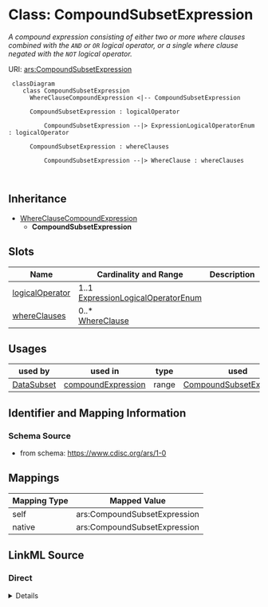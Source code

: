 # Class: CompoundSubsetExpression


_A compound expression consisting of either two or more where clauses combined with the `AND` or `OR` logical operator, or a single where clause negated with the `NOT` logical operator._





URI: [ars:CompoundSubsetExpression](https://www.cdisc.org/ars/1-0/CompoundSubsetExpression)



```mermaid
 classDiagram
    class CompoundSubsetExpression
      WhereClauseCompoundExpression <|-- CompoundSubsetExpression
      
      CompoundSubsetExpression : logicalOperator
        
          CompoundSubsetExpression --|> ExpressionLogicalOperatorEnum : logicalOperator
        
      CompoundSubsetExpression : whereClauses
        
          CompoundSubsetExpression --|> WhereClause : whereClauses
        
      
```





## Inheritance
* [WhereClauseCompoundExpression](WhereClauseCompoundExpression.md)
    * **CompoundSubsetExpression**



## Slots

| Name | Cardinality and Range | Description | Inheritance |
| ---  | --- | --- | --- |
| [logicalOperator](logicalOperator.md) | 1..1 <br/> [ExpressionLogicalOperatorEnum](ExpressionLogicalOperatorEnum.md) |  | [WhereClauseCompoundExpression](WhereClauseCompoundExpression.md) |
| [whereClauses](whereClauses.md) | 0..* <br/> [WhereClause](WhereClause.md) |  | [WhereClauseCompoundExpression](WhereClauseCompoundExpression.md) |





## Usages

| used by | used in | type | used |
| ---  | --- | --- | --- |
| [DataSubset](DataSubset.md) | [compoundExpression](compoundExpression.md) | range | [CompoundSubsetExpression](CompoundSubsetExpression.md) |






## Identifier and Mapping Information







### Schema Source


* from schema: https://www.cdisc.org/ars/1-0





## Mappings

| Mapping Type | Mapped Value |
| ---  | ---  |
| self | ars:CompoundSubsetExpression |
| native | ars:CompoundSubsetExpression |





## LinkML Source

<!-- TODO: investigate https://stackoverflow.com/questions/37606292/how-to-create-tabbed-code-blocks-in-mkdocs-or-sphinx -->

### Direct

<details>
```yaml
name: CompoundSubsetExpression
description: A compound expression consisting of either two or more where clauses
  combined with the `AND` or `OR` logical operator, or a single where clause negated
  with the `NOT` logical operator.
from_schema: https://www.cdisc.org/ars/1-0
rank: 1000
is_a: WhereClauseCompoundExpression
slot_usage:
  whereClauses:
    name: whereClauses
    domain_of:
    - WhereClauseCompoundExpression
    inlined: true
    inlined_as_list: true

```
</details>

### Induced

<details>
```yaml
name: CompoundSubsetExpression
description: A compound expression consisting of either two or more where clauses
  combined with the `AND` or `OR` logical operator, or a single where clause negated
  with the `NOT` logical operator.
from_schema: https://www.cdisc.org/ars/1-0
rank: 1000
is_a: WhereClauseCompoundExpression
slot_usage:
  whereClauses:
    name: whereClauses
    domain_of:
    - WhereClauseCompoundExpression
    inlined: true
    inlined_as_list: true
attributes:
  logicalOperator:
    name: logicalOperator
    from_schema: https://www.cdisc.org/ars/1-0
    rank: 1000
    alias: logicalOperator
    owner: CompoundSubsetExpression
    domain_of:
    - WhereClauseCompoundExpression
    range: ExpressionLogicalOperatorEnum
    required: true
  whereClauses:
    name: whereClauses
    from_schema: https://www.cdisc.org/ars/1-0
    rank: 1000
    multivalued: true
    list_elements_ordered: true
    alias: whereClauses
    owner: CompoundSubsetExpression
    domain_of:
    - WhereClauseCompoundExpression
    range: WhereClause
    inlined: true
    inlined_as_list: true

```
</details>